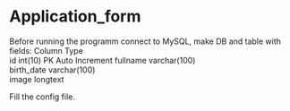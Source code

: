 # Application_form
Before running the programm connect to MySQL, make DB and table with fields:
Column	    Type	
id	        int(10)       PK Auto Increment	
fullname	  varchar(100)	
birth_date	varchar(100)	
image	      longtext	


Fill the config file.

